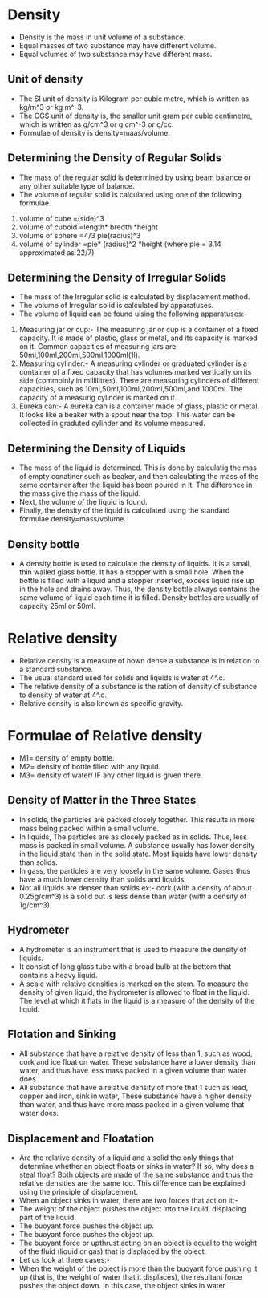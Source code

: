 # Density 
- Density is the mass in unit volume of a substance.
- Equal masses of two substance may have different volume.
- Equal volumes of two substance may have different mass.
## Unit of density 
- The SI unit of density is Kilogram per cubic metre, which is written  as kg/m^3 or kg m^-3.
- The CGS unit of density is, the smaller unit gram per cubic centimetre, which is written as g/cm^3 or g cm^-3 or g/cc.
- Formulae of density is density=maas/volume.
## Determining the Density of Regular Solids 
- The mass of the regular solid is determined by using beam balance or any other suitable type of balance.
- The volume of regular solid is calculated using one of the following formulae.
1. volume of cube =(side)^3
2. volume of cuboid =length* bredth *height 
3. volume of sphere =4/3 pie(radius)^3
4. volume of cylinder =pie* (radius)^2 *height (where pie = 3.14 approximated as 22/7)
## Determining the Density of Irregular Solids
- The mass of the Irregular solid is calculated by displacement method.
- The volume of Irregular solid is calculated by apparatuses.
- The volume of liquid can be found uising the following apparatuses:- 
1. Measuring jar or cup:- The measuring jar or cup is a container of a fixed capacity. It is made of plastic, glass or metal, and its capacity is marked on it. Common capacities of measuring jars are 50ml,100ml,200ml,500ml,1000ml(1l).
2. Measuring cylinder:- A measuring cylinder or graduated cylinder is a container of a fixed capacity that has volumes marked vertically on its side (commoinly in millilitres). There are measuring cylinders of different capacities, such as 10ml,50ml,100ml,200ml,500ml,and 1000ml. The capacity of a measurig cylinder is marked on it.
3. Eureka can:- A eureka can is a container made of glass, plastic or metal. It looks like a beaker with a spout near the top. This water can be collected in graduted cylinder and its volume measured. 
## Determining the Density of Liquids 
- The mass of the liquid is determined. This is done by calculatig the mas of empty conatiner such as beaker, and then calculating the mass of the same container after the liquid has been poured in it. The difference in the mass give the mass of the liquid.
- Next, the volume of the liquid is found.
- Finally, the density of the liquid is calculated using the standard formulae density=mass/volume.
## Density bottle
- A density bottle is used to calculate the density of liquids. It is a small, thin walled glass bottle. It has a stopper with a small hole. When the bottle is filled with a liquid and a stopper inserted, excees liquid rise up in the hole and drains away. Thus, the density bottle always contains the same volume of liquid each time it is filled. Density bottles are usually of capacity 25ml or 50ml.
# Relative density 
- Relative density is a measure of hown dense a substance is in relation to a standard substance.
- The usual standard used for solids and liquids is water at 4^.c.
- The relative density of a substance is the ration of density of substance to density of water at 4^.c.
- Relative density is also known as specific gravity. 
# Formulae of Relative density 
- M1= density of empty bottle.
- M2= density of bottle filled with any liquid.
- M3= density of water/ IF any other liquid is given there. 
## Density of Matter in the Three States
- In solids, the particles are packed closely together. This results in more mass being packed within a small volume. 
- In liquids, The particles are as closely packed as in solids. Thus, less mass is packed in small volume. A substance usually has lower density in the liquid state than in the solid state. Most liquids have lower density than solids.
- In gass, the particles are very loosely in the same volume. Gases thus have a much lower density than solids and liquids.
- Not all liquids are denser than solids ex:- cork (with a density of about 0.25g/cm^3) is a solid but is less dense than water (with a density of 1g/cm^3)
## Hydrometer 
- A hydrometer is an instrument that is used to measure the density of liquids. 
- It consist of long glass tube with a broad bulb at the bottom that contains a heavy liquid. 
- A scale with relative densities is marked on the stem. To measure the density of given liquid, the hydrometer is allowed to float in the liquid. The level at which it flats in the liquid is a measure of the density of the liquid. 
## Flotation and Sinking
- All substance that have a relative density of less than 1, such as wood, cork and ice float on water. These substance have a lower density than water, and thus have less mass packed in a given volume than water does.
- All substance that have a relative density of more that 1 such as lead, copper and iron, sink in water, These substance have a higher density than water, and thus have more mass packed in a given volume that water does.
## Displacement and Floatation 
- Are the relative density of a liquid and a solid the only things  that determine whether an object floats or sinks in water? If so, why 
does a steal float? Both objects are made of the same substance and thus the relative densities are the same too. This difference can be explained using the principle of displacement. 
- When an object sinks in water, there are two forces that act on it:-
- The weight of the object pushes the object into the liquid, displacing
part of the liquid. 
- The buoyant force pushes the object up.
- The buoyant force pushes the object up.
- The buoyant force or upthrust acting on an object is equal to the weight of the fluid (liquid or gas) that is displaced by the object. 
- Let us look at three cases:-
- When the weight of the object is more than the buoyant force pushing it up (that is, the weight of water that it displaces), the resultant force pushes the object down. In this case, the object sinks in water         